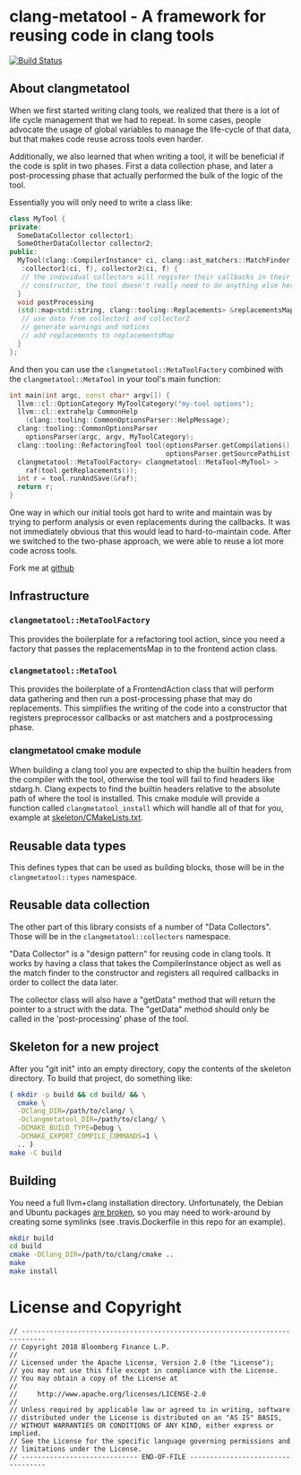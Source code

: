 # clang-metatool - A framework for reusing code in clang tools

[![Build Status](https://travis-ci.org/bloomberg/clangmetatool.svg?branch=master)](https://travis-ci.org/bloomberg/clangmetatool)

## About clangmetatool

When we first started writing clang tools, we realized that there is a
lot of life cycle management that we had to repeat. In some cases,
people advocate the usage of global variables to manage the life-cycle
of that data, but that makes code reuse across tools even harder.

Additionally, we also learned that when writing a tool, it will be
beneficial if the code is split in two phases. First a data collection
phase, and later a post-processing phase that actually performed the
bulk of the logic of the tool.

Essentially you will only need to write a class like:

```C++
class MyTool {
private:
  SomeDataCollector collector1;
  SomeOtherDataCollector collector2;
public:
  MyTool(clang::CompilerInstance* ci, clang::ast_matchers::MatchFinder *f)
   :collector1(ci, f), collector2(ci, f) {
   // the individual collectors will register their callbacks in their
   // constructor, the tool doesn't really need to do anything else here.
  }
  void postProcessing
  (std::map<std::string, clang::tooling::Replacements> &replacementsMap) {
   // use data from collector1 and collector2
   // generate warnings and notices
   // add replacements to replacementsMap
  }
};
```

And then you can use the `clangmetatool::MetaToolFactory` combined
with the `clangmetatool::MetaTool` in your tool's main function:

```C++
int main(int argc, const char* argv[]) {
  llvm::cl::OptionCategory MyToolCategory("my-tool options");
  llvm::cl::extrahelp CommonHelp
    (clang::tooling::CommonOptionsParser::HelpMessage);
  clang::tooling::CommonOptionsParser
    optionsParser(argc, argv, MyToolCategory);
  clang::tooling::RefactoringTool tool(optionsParser.getCompilations(),
                                       optionsParser.getSourcePathList());
  clangmetatool::MetaToolFactory< clangmetatool::MetaTool<MyTool> >
    raf(tool.getReplacements());
  int r = tool.runAndSave(&raf);
  return r;
}
```

One way in which our initial tools got hard to write and maintain was
by trying to perform analysis or even replacements during the
callbacks. It was not immediately obvious that this would lead to
hard-to-maintain code. After we switched to the two-phase approach, we
were able to reuse a lot more code across tools.

Fork me at [github](https://github.com/bloomberg/clangmetatool/)

## Infrastructure

### `clangmetatool::MetaToolFactory`

This provides the boilerplate for a refactoring tool action, since you
need a factory that passes the replacementsMap in to the frontend
action class.

### `clangmetatool::MetaTool`

This provides the boilerplate of a FrontendAction class that will
perform data gathering and then run a post-processing phase that may
do replacements. This simplifies the writing of the code into a
constructor that registers preprocessor callbacks or ast matchers and
a postprocessing phase.

### clangmetatool cmake module

When building a clang tool you are expected to ship the builtin headers from the compiler with the tool, otherwise the tool will fail to find headers like stdarg.h. Clang expects to find the builtin headers relative to the absolute path of where the tool is installed. This cmake module will provide a function called `clangmetatool_install` which will handle all of that for you, example at [skeleton/CMakeLists.txt](skeleton/CMakeLists.txt).

## Reusable data types

This defines types that can be used as building blocks, those will be
in the `clangmetatool::types` namespace.

## Reusable data collection

The other part of this library consists of a number of "Data
Collectors". Those will be in the `clangmetatool::collectors`
namespace.

"Data Collector" is a "design pattern" for reusing code in clang
tools. It works by having a class that takes the CompilerInstance
object as well as the match finder to the constructor and registers
all required callbacks in order to collect the data later.

The collector class will also have a "getData" method that will return
the pointer to a struct with the data. The "getData" method should
only be called in the 'post-processing' phase of the tool.

## Skeleton for a new project

After you "git init" into an empty directory, copy the contents of the
skeleton directory. To build that project, do something like:

````bash
( mkdir -p build && cd build/ && \
  cmake \
  -DClang_DIR=/path/to/clang/ \
  -Dclangmetatool_DIR=/path/to/clang/ \
  -DCMAKE_BUILD_TYPE=Debug \
  -DCMAKE_EXPORT_COMPILE_COMMANDS=1 \
  .. )
make -C build
````

## Building

You need a full llvm+clang installation directory. Unfortunately, the
Debian and Ubuntu packages [are
broken](https://bugs.debian.org/cgi-bin/bugreport.cgi?bug=900440), so
you may need to work-around by creating some symlinks (see
.travis.Dockerfile in this repo for an example).

````bash
mkdir build
cd build
cmake -DClang_DIR=/path/to/clang/cmake ..
make
make install
````


# License and Copyright

```
// ----------------------------------------------------------------------------
// Copyright 2018 Bloomberg Finance L.P.
//
// Licensed under the Apache License, Version 2.0 (the "License");
// you may not use this file except in compliance with the License.
// You may obtain a copy of the License at
//
//     http://www.apache.org/licenses/LICENSE-2.0
//
// Unless required by applicable law or agreed to in writing, software
// distributed under the License is distributed on an "AS IS" BASIS,
// WITHOUT WARRANTIES OR CONDITIONS OF ANY KIND, either express or implied.
// See the License for the specific language governing permissions and
// limitations under the License.
// ----------------------------- END-OF-FILE ----------------------------------

```
